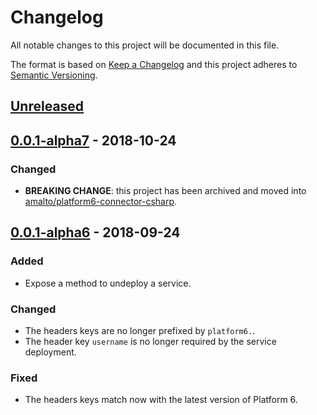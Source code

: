 # Changelog

All notable changes to this project will be documented in this file.

The format is based on [Keep a Changelog](http://keepachangelog.com/en/1.0.0/)
and this project adheres to [Semantic Versioning](http://semver.org/spec/v2.0.0.html).

## [Unreleased]

## [0.0.1-alpha7] - 2018-10-24
### Changed
- __BREAKING CHANGE__: this project has been archived and moved into [amalto/platform6-connector-csharp](https://github.com/amalto/platform6-connector-csharp).

## [0.0.1-alpha6] - 2018-09-24
### Added
- Expose a method to undeploy a service.
### Changed
- The headers keys are no longer prefixed by `platform6.`.
- The header key `username` is no longer required by the service deployment.
### Fixed
- The headers keys match now with the latest version of Platform 6.

[Unreleased]: https://github.com/amalto/platform6-client-csharp/compare/HEAD..v0.0.1-alpha6
[0.0.1-alpha7]: https://github.com/amalto/platform6-client-csharp/compare/v0.0.1-alpha7..v0.0.1-alpha6
[0.0.1-alpha6]: https://github.com/amalto/platform6-client-csharp/compare/v0.0.1-alpha6..v0.0.1-alpha1
